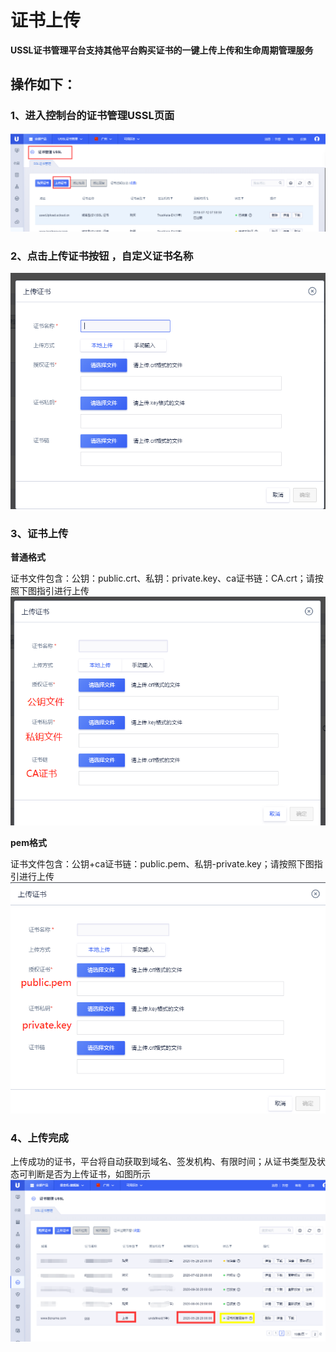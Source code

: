 # 证书上传

**USSL证书管理平台支持其他平台购买证书的一键上传上传和生命周期管理服务**

## **操作如下：**

### 1、进入控制台的证书管理USSL页面 

![](/images/operate/证书管理页面.png)

### 2、点击上传证书按钮 ，自定义证书名称 

![](/images/operate/上传证书页面.png)

### 3、证书上传

**普通格式**

证书文件包含：公钥：public.crt、私钥：private.key、ca证书链：CA.crt；请按照下图指引进行上传
![](/images/operate/证书文件选择.png)

**pem格式**

证书文件包含：公钥+ca证书链：public.pem、私钥-private.key；请按照下图指引进行上传
![](/images/operate/pem格式上传.png)

### 4、上传完成

上传成功的证书，平台将自动获取到域名、签发机构、有限时间；从证书类型及状态可判断是否为上传证书，如图所示
![](/images/operate/上传成功.png)












